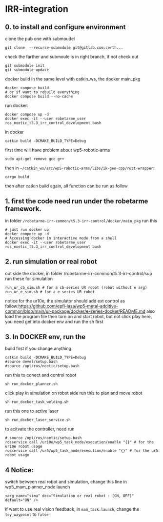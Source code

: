 # IRR-integration
## 0. to install and configure environment
clone the pub one with submoudel
```
git clone  --recurse-submodule git@gitlab.com:certh...
```
check the farther and submoule is in right branch, if not check out
```
git submodule init
git submodule update
```
docker build in the same level with catkin_ws, the docker main_pkg
```
docker compose build 
# or if want to rebuild everything
docker compose build --no-cache
```
run docker:
```
docker compose up -d
docker exec -it --user robetarme_user ros_noetic_t5.3_irr_control_development bash
```
in docker
```
catkin build -DCMAKE_BUILD_TYPE=Debug
```
first time will have problem about wp5-robotic-arms
```
sudo apt-get remove gcc g++
```
then in ```~/catkin_ws/src/wp5-robotic-arms/libs/ik-geo-cpp/rust-wrapper```:
```
cargo build
```

then after catkin build again, all function can be run as follow

## 1. first the code need run under the robetarme framework.
in folder ```/robetarme-irr-common/t5.3-irr-control/docker/main_pkg``` run this
```
# just run docker up
docker compose up -d
# Accessing docker in interactive mode from a shell
docker exec -it --user robetarme_user ros_noetic_t5.3_irr_control_development bash
```
## 2. run simulation or real robot
out side the docker, in folder /robetarme-irr-common/t5.3-irr-control/sup
run these for simulation
```
run_ur_cb_sim.sh # for a cb-series UR robot (robot without e arg)
run_ur_e_sim.sh # for a e-series UR robot
```
notice for the ur10e, the simulator should add ext control as follow:https://github.com/epfl-lasa/wp5-metal-additive-common/blob/main/ur-package/docker/e-series-docker/README.md
also load the program file
then turn on and start robot, but not click play here, you need get into docker env and run the sh first
## 3. In DOCKER env, run the  
build first if you change anything
```
catkin build -DCMAKE_BUILD_TYPE=Debug
#source devel/setup.bash
#source /opt/ros/noetic/setup.bash
```
run this to conect and control robot
```
sh run_docker_planner.sh
```
click play in simulation on robot side
run this to plan and move robot
```
sh run_docker_task_welding.sh
```
run this one to active laser
```
sh run_docker_laser_service.sh 
```
to acitvate the controller, need run
```
# source /opt/ros/noetic/setup.bash
rosservice call /ur10e/wp5_task_node/execution/enable "{}" # for the ur10e robot usage
rosservice call /ur5/wp5_task_node/execution/enable "{}" # for the ur5 robot usage
```

## 4 Notice:
switch between real robot and simulation, change this line in wp5_mam_planner_node.launch
```
<arg name="simu" doc="Simulation or real robot : [ON, OFF]" default="ON" />
```
if want to use real vision feedback, in ```mam_task.launch```, change the ```toy_waypoint``` to ```false```